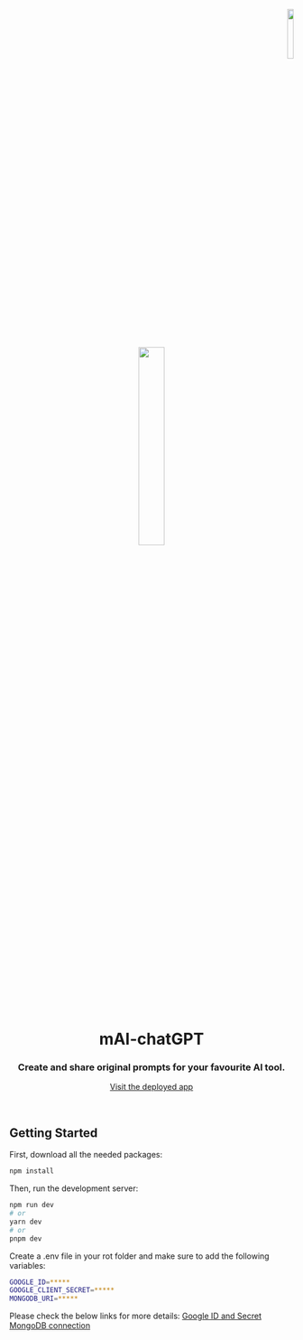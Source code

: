  <p align="right">
    <img src="https://github.com/rpiflv/mAI-ChatGPT/assets/67497636/d1789080-1cef-45d9-9a8f-8c7ae231d7f5" width="15%"/>
  </p>

  <p align="center">
    <img src="https://github.com/rpiflv/mAI-ChatGPT/assets/67497636/db425b03-a3e8-453e-a31e-d3f15e515c6d" width="30%"/>
    <h1 align="center">mAI-chatGPT</h1>
  </p>

<h3 align="center">
Create and share original prompts for your favourite AI tool.
</h3>

<p align="center">
  <a href="https://mai-prompt.vercel.app/">Visit the deployed app</a>
</p>
</br>

## Getting Started
First, download all the needed packages:
```bash
npm install
```

Then, run the development server:

```bash
npm run dev
# or
yarn dev
# or
pnpm dev
```

Create a .env file in your rot folder and make sure to add the following variables:
```bash
GOOGLE_ID=*****
GOOGLE_CLIENT_SECRET=*****
MONGODB_URI=*****
```
Please check the below links for more details:
[Google ID and Secret](https://developers.google.com/identity/gsi/web/guides/get-google-api-clientid)
[MongoDB connection](https://www.mongodb.com/docs/guides/atlas/connection-string/)